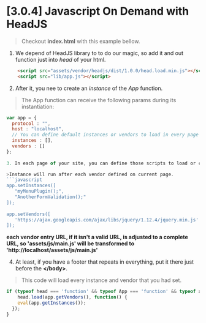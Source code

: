 # [3.0.4] Javascript On Demand with HeadJS
 
>Checkout **index.html** with this example bellow.
 
1. We depend of HeadJS library to to do our magic, so add it and out function just into *head* of your html.
```html
	<script src="assets/vendor/headjs/dist/1.0.0/head.load.min.js"></script>
	<script src="lib/app.js"></script>
```
 
2. After it, you nee to create an *instance* of the *App* function.
>The App function can receive the following params during its instantiation:
```javascript
var app = {
  protocol : "",
  host : "localhost",
  // You can define default instances or vendors to load in every page filling this next parameters
  instances : [],
  vendors : []
};
 
3. In each page of your site, you can define those scripts to load or call by instances, like this:

>Instance will run after each vendor defined on current page.
```javascript
app.setInstances([
   "myMenuPlugin();",
   "AnotherFormValidation();"
]);
 
app.setVendors([
   'https://ajax.googleapis.com/ajax/libs/jquery/1.12.4/jquery.min.js'
]);
```

**each vendor entry URL, if it isn't a valid URL, is adjusted to a complete URL, so 'assets/js/main.js' will be transformed to 'http://localhost/assets/js/main.js'**
 
4. At least, if you have a footer that repeats in everything, put it there just before the **<\/body>**.
>This code will load every instance and vendor that you had set.

```javascript
if (typeof head === 'function' && typeof App === 'function' && typeof app !== 'undefined') {
    head.load(app.getVendors(), function() {
    eval(app.getInstances());
  });
}
```

